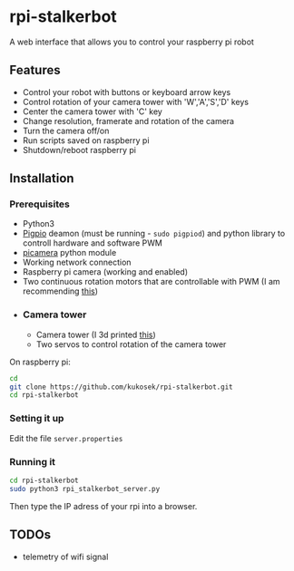 # rpi-stalkerbot
A web interface that allows you to control your raspberry pi robot

## Features
 * Control your robot with buttons or keyboard arrow keys
 * Control rotation of your camera tower with 'W','A','S','D' keys
 * Center the camera tower with 'C' key
 * Change resolution, framerate and rotation of the camera
 * Turn the camera off/on
 * Run scripts saved on raspberry pi
 * Shutdown/reboot raspberry pi

## Installation

### Prerequisites
  * Python3
  * [Pigpio](http://abyz.me.uk/rpi/pigpio/download.html) deamon (must be running - ```sudo pigpiod```) and python library to controll hardware and software PWM
  * [picamera](https://pypi.org/project/picamera/) python module
  * Working network connection
  * Raspberry pi camera (working and enabled)
  * Two continuous rotation motors that are controllable with PWM (I am recommending [this](https://www.pololu.com/product/2820))
  * ### Camera tower
    * Camera tower (I 3d printed [this](https://www.thingiverse.com/thing:1799905/remixes))
    * Two servos to control rotation of the camera tower

On raspberry pi:
```bash
cd
git clone https://github.com/kukosek/rpi-stalkerbot.git
cd rpi-stalkerbot
```

### Setting it up
Edit the file ```server.properties```

### Running it
```bash
cd rpi-stalkerbot
sudo python3 rpi_stalkerbot_server.py
```
Then type the IP adress of your rpi into a browser.

## TODOs
 * telemetry of wifi signal

